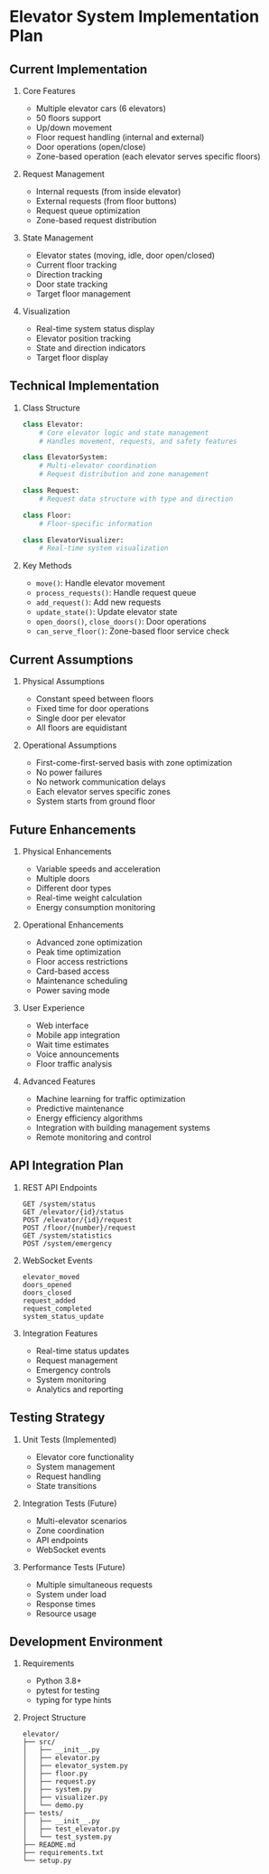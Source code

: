 # Elevator System Implementation Plan

## Current Implementation

1. Core Features
   - Multiple elevator cars (6 elevators)
   - 50 floors support
   - Up/down movement
   - Floor request handling (internal and external)
   - Door operations (open/close)
   - Zone-based operation (each elevator serves specific floors)

2. Request Management
   - Internal requests (from inside elevator)
   - External requests (from floor buttons)
   - Request queue optimization
   - Zone-based request distribution

3. State Management
   - Elevator states (moving, idle, door open/closed)
   - Current floor tracking
   - Direction tracking
   - Door state tracking
   - Target floor management

4. Visualization
   - Real-time system status display
   - Elevator position tracking
   - State and direction indicators
   - Target floor display

## Technical Implementation

1. Class Structure
   ```python
   class Elevator:
       # Core elevator logic and state management
       # Handles movement, requests, and safety features
   
   class ElevatorSystem:
       # Multi-elevator coordination
       # Request distribution and zone management
   
   class Request:
       # Request data structure with type and direction
   
   class Floor:
       # Floor-specific information
   
   class ElevatorVisualizer:
       # Real-time system visualization
   ```

2. Key Methods
   - `move()`: Handle elevator movement
   - `process_requests()`: Handle request queue
   - `add_request()`: Add new requests
   - `update_state()`: Update elevator state
   - `open_doors()`, `close_doors()`: Door operations
   - `can_serve_floor()`: Zone-based floor service check

## Current Assumptions

1. Physical Assumptions
   - Constant speed between floors
   - Fixed time for door operations
   - Single door per elevator
   - All floors are equidistant

2. Operational Assumptions
   - First-come-first-served basis with zone optimization
   - No power failures
   - No network communication delays
   - Each elevator serves specific zones
   - System starts from ground floor

## Future Enhancements

1. Physical Enhancements
   - Variable speeds and acceleration
   - Multiple doors
   - Different door types
   - Real-time weight calculation
   - Energy consumption monitoring

2. Operational Enhancements
   - Advanced zone optimization
   - Peak time optimization
   - Floor access restrictions
   - Card-based access
   - Maintenance scheduling
   - Power saving mode

3. User Experience
   - Web interface
   - Mobile app integration
   - Wait time estimates
   - Voice announcements
   - Floor traffic analysis

4. Advanced Features
   - Machine learning for traffic optimization
   - Predictive maintenance
   - Energy efficiency algorithms
   - Integration with building management systems
   - Remote monitoring and control

## API Integration Plan

1. REST API Endpoints
   ```
   GET /system/status
   GET /elevator/{id}/status
   POST /elevator/{id}/request
   POST /floor/{number}/request
   GET /system/statistics
   POST /system/emergency
   ```

2. WebSocket Events
   ```
   elevator_moved
   doors_opened
   doors_closed
   request_added
   request_completed
   system_status_update
   ```

3. Integration Features
   - Real-time status updates
   - Request management
   - Emergency controls
   - System monitoring
   - Analytics and reporting

## Testing Strategy

1. Unit Tests (Implemented)
   - Elevator core functionality
   - System management
   - Request handling
   - State transitions

2. Integration Tests (Future)
   - Multi-elevator scenarios
   - Zone coordination
   - API endpoints
   - WebSocket events

3. Performance Tests (Future)
   - Multiple simultaneous requests
   - System under load
   - Response times
   - Resource usage

## Development Environment

1. Requirements
   - Python 3.8+
   - pytest for testing
   - typing for type hints

2. Project Structure
   ```
   elevator/
   ├── src/
   │   ├── __init__.py
   │   ├── elevator.py
   │   ├── elevator_system.py
   │   ├── floor.py
   │   ├── request.py
   │   ├── system.py
   │   ├── visualizer.py
   │   └── demo.py
   ├── tests/
   │   ├── __init__.py
   │   ├── test_elevator.py
   │   └── test_system.py
   ├── README.md
   ├── requirements.txt
   └── setup.py
   ```
